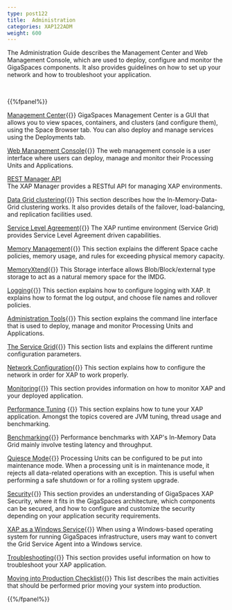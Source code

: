 ```yaml
---
type: post122
title:  Administration
categories: XAP122ADM
weight: 600
---
```




The Administration Guide describes the Management Center and Web Management Console, which are used to deploy, configure and monitor the GigaSpaces components. It also provides guidelines on how to set up your network and how to troubleshoot your application.


<br>

{{%fpanel%}}

[Management Center](./gigaspaces-management-center.html){{<wbr>}}
GigaSpaces Management Center is a GUI that allows you to view spaces, containers, and clusters (and configure them), using the Space Browser tab. You can also deploy and manage services using the Deployments tab.

[Web Management Console](./web-management-console.html){{<wbr>}}
The web management console is a user interface where users can deploy, manage and monitor their Processing Units and Applications.

[REST Manager API](./xap-manager-rest.html)<br>
The XAP Manager provides a RESTful API for managing XAP environments.

[Data Grid clustering](./data-grid-clustering.html){{<wbr>}}
This section describes how the In-Memory-Data-Grid clustering works. It also provides details of the failover, load-balancing, and replication facilities used.

[Service Level Agreement](./the-sla-overview.html){{<wbr>}}
The XAP runtime environment (Service Grid) provides Service Level Agreement driven capabilities.

[Memory Management](./memory-management-overview.html){{<wbr>}}
This section explains the different Space cache policies, memory usage, and rules for exceeding physical memory capacity.

[MemoryXtend](./memoryxtend-overview.html){{<wbr>}}
This Storage interface allows Blob/Block/external type storage to act as a natural memory space for the IMDG.

[Logging](./logging-overview.html){{<wbr>}}
This section explains how to configure logging with XAP. It explains how to format the log output, and choose file names and rollover policies.

[Administration Tools](./administration-tools.html){{<wbr>}}
This section explains the command line interface that is used to deploy, manage and monitor Processing Units and Applications.

[The Service Grid](./runtime-configuration.html){{<wbr>}}
This section lists and explains the different runtime configuration parameters.

[Network Configuration](./network.html){{<wbr>}}
This section explains how to configure the network in order for XAP to work properly.

[Monitoring](./monitoring.html){{<wbr>}}
This section provides information on how to monitor XAP and your deployed application.

[Performance Tuning](./tuning.html) {{<wbr>}}
This section explains how to tune your XAP application. Amongst the topics covered are JVM tuning, thread usage and benchmarking.

[Benchmarking](./benchmarking.html){{<wbr>}}
Performance benchmarks with XAP's In-Memory Data Grid mainly involve testing latency and throughput.

[Quiesce Mode](./quiescemode.html){{<wbr>}}
Processing Units can be configured to be put into maintenance mode. When a processing unit is in maintenance mode, it rejects all data-related operations with an exception. This is useful when performing a safe shutdown or for a rolling system upgrade.

[Security](../security/index.html){{<wbr>}}
This section provides an understanding of GigaSpaces XAP Security, where it fits in the GigaSpaces architecture, which components can be secured, and how to configure and customize the security depending on your application security requirements.

[XAP as a Windows Service](./installation-windows-service.html){{<wbr>}}
When using a Windows-based operating system for running GigaSpaces infrastructure, users may want to convert the Grid Service Agent into a Windows service.

[Troubleshooting](./troubleshooting.html){{<wbr>}}
This section provides useful information on how to troubleshoot your XAP application.

[Moving into Production Checklist]({{%currentxapurl%}}/production){{<wbr>}}
This list describes the main activities that should be performed prior moving your system into production.

{{%/fpanel%}}



